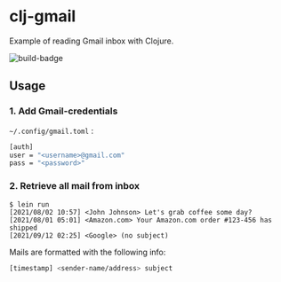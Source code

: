 # clj-gmail
 
Example of reading Gmail inbox with Clojure.

![build-badge](https://github.com/joakimen/clj-gmail/actions/workflows/clojure.yaml/badge.svg)

## Usage

### 1. Add Gmail-credentials

`~/.config/gmail.toml` :

```sh
[auth]
user = "<username>@gmail.com"
pass = "<password>"
```

### 2. Retrieve all mail from inbox

```text
$ lein run
[2021/08/02 10:57] <John Johnson> Let's grab coffee some day?
[2021/08/01 05:01] <Amazon.com> Your Amazon.com order #123-456 has shipped
[2021/09/12 02:25] <Google> (no subject)
```

Mails are formatted with the following info:

```sh
[timestamp] <sender-name/address> subject
```
